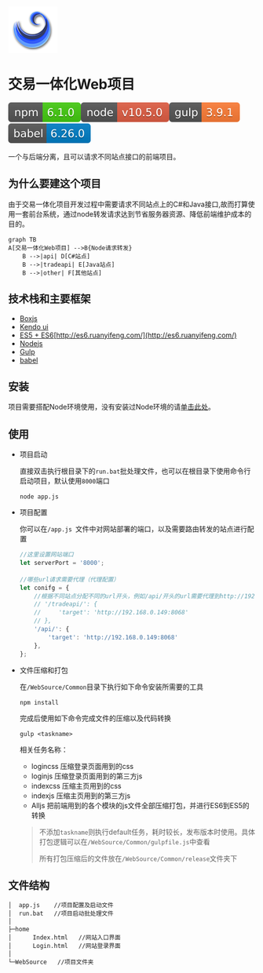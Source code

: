 ![logo](assets/logo.png)



# 交易一体化Web项目

![npm](assets/npm-6.1.0-brightgreen.svg)![node](assets/node-v10.5.0-red.svg)![gulp](assets/gulp-3.9.1-orange.svg)![babel](assets/babel-6.26.0-blue.svg)

一个与后端分离，且可以请求不同站点接口的前端项目。



## 为什么要建这个项目

由于交易一体化项目开发过程中需要请求不同站点上的C#和Java接口,故而打算使用一套前台系统，通过node转发请求达到节省服务器资源、降低前端维护成本的目的。

```mermaid
graph TB
A[交易一体化Web项目] -->B{Node请求转发}
    B -->|api| D[C#站点]
    B -->|tradeapi| E[Java站点]
    B -->|other| F[其他站点]
```



## 技术栈和主要框架

- [Boxjs](http://192.168.0.178:8080/doc/index.html#/api/Box)
- [Kendo ui](https://www.telerik.com/kendo-ui-html-framework-opt)
- [ES5 + ES6]()[http://es6.ruanyifeng.com/](http://es6.ruanyifeng.com/)
- [Nodejs]([http://nodejs.cn/](http://nodejs.cn/))
- [Gulp](https://www.gulpjs.com.cn/)
- [babel](https://www.babeljs.cn/)



## 安装

项目需要搭配Node环境使用，没有安装过Node环境的请[单击此处](https://www.runoob.com/nodejs/nodejs-install-setup.html)。



## 使用

- 项目启动

  直接双击执行根目录下的`run.bat`批处理文件，也可以在根目录下使用命令行启动项目，默认使用`8000`端口

  ```shell
  node app.js
  ```

- 项目配置

  你可以在`/app.js `文件中对网站部署的端口，以及需要路由转发的站点进行配置

  ```js
  //这里设置网站端口
  let serverPort = '8000';
  
  //哪些url请求需要代理（代理配置）
  let conifg = {
      //根据不同站点分配不同的url开头，例如/api/开头的url需要代理到http://192.168.0.149:8068这台服务器
      // '/tradeapi/': {
      //     'target': 'http://192.168.0.149:8068'
      // },
      '/api/': {
          'target': 'http://192.168.0.149:8068'
      },
  };
  ```

  

- 文件压缩和打包

  在`/WebSource/Common`目录下执行如下命令安装所需要的工具

  ```shell
  npm install 
  ```

  完成后使用如下命令完成文件的压缩以及代码转换

  ```shell
  gulp <taskname>
  ```

  相关任务名称：

  - logincss   压缩登录页面用到的css
  - loginjs   压缩登录页面用到的第三方js
  - indexcss   压缩主页用到的css
  - indexjs   压缩主页用到的第三方js
  - Alljs    把前端用到的各个模块的js文件全部压缩打包，并进行ES6到ES5的转换

  > 不添加`taskname`则执行default任务，耗时较长，发布版本时使用。具体打包逻辑可以在`/WebSource/Common/gulpfile.js`中查看
  >
  > 所有打包压缩后的文件放在`/WebSource/Common/release`文件夹下



## 文件结构

```
│  app.js    //项目配置及启动文件
│  run.bat   //项目启动批处理文件
│  
├─home
│      Index.html   //网站入口界面
│      Login.html   //网站登录界面
│      
└─WebSource	  //项目文件夹
```



